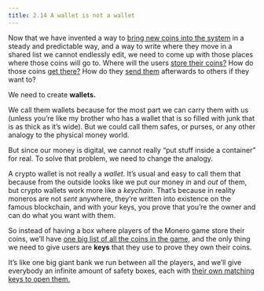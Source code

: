 ```yaml
---
title: 2.14 A wallet is not a wallet
---
```

Now that we have invented a way to [bring new coins into the system](2.09-miners.md) in a steady and predictable way, and a way to write where they move in a shared list we cannot endlessly edit, we need to come up with those places where those coins will go to. Where will the users [store their coins?](1%20the%20manual%20for%20users/1.02-get-a-wallet.md) How do those coins [get there?](1%20the%20manual%20for%20users/1.06_receive-monero.md) How do they [send them](1%20the%20manual%20for%20users/1.07_send-monero.md) afterwards to others if they want to?

We need to create **wallets.**

We call them wallets because for the most part we can carry them with us (unless you’re like my brother who has a wallet that is so filled with junk that is as thick as it’s wide). But we could call them safes, or purses, or any other analogy to the physical money world.

But since our money is digital, we cannot really “put stuff inside a container” for real. To solve that problem, we need to change the analogy.

A crypto wallet is not really a *wallet*. It’s usual and easy to call them that because from the outside looks like we put our money *in* and *out* of them, but crypto wallets work more like a *keychain*. That’s because in reality moneros are not *sent* anywhere, they’re written into existence on the famous blockchain, and with your keys, you prove that you’re the owner and can do what you want with them.

So instead of having a box where players of the Monero game store their coins, we’ll have [one big list of all the coins in the game](2.10-money_ledger.md), and the only thing we need to give users are **keys** that they use to prove they own their coins.

It’s like one big giant bank we run between all the players, and we’ll give everybody an infinite amount of safety boxes, each with [their own matching keys to open them.](2.15-keys.md)
